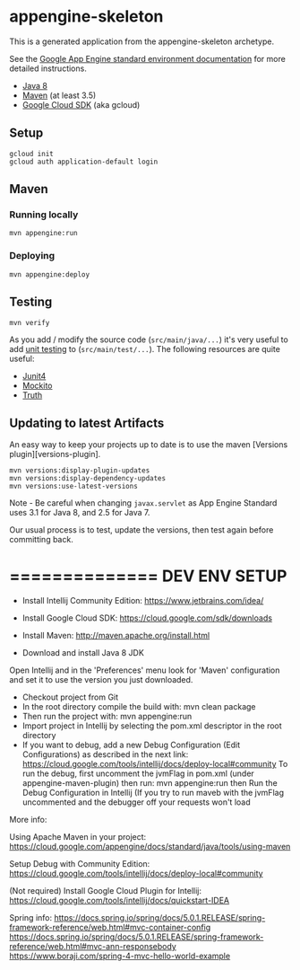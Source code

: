 appengine-skeleton
==================

This is a generated application from the appengine-skeleton archetype.

See the [Google App Engine standard environment documentation][ae-docs] for more
detailed instructions.

[ae-docs]: https://cloud.google.com/appengine/docs/java/


* [Java 8](http://www.oracle.com/technetwork/java/javase/downloads/index.html)
* [Maven](https://maven.apache.org/download.cgi) (at least 3.5)
* [Google Cloud SDK](https://cloud.google.com/sdk/) (aka gcloud)

## Setup

    gcloud init
    gcloud auth application-default login

## Maven
### Running locally

    mvn appengine:run

### Deploying

    mvn appengine:deploy

## Testing

    mvn verify

As you add / modify the source code (`src/main/java/...`) it's very useful to add
[unit testing](https://cloud.google.com/appengine/docs/java/tools/localunittesting)
to (`src/main/test/...`).  The following resources are quite useful:

* [Junit4](http://junit.org/junit4/)
* [Mockito](http://mockito.org/)
* [Truth](http://google.github.io/truth/)

## Updating to latest Artifacts

An easy way to keep your projects up to date is to use the maven [Versions plugin][versions-plugin].

    mvn versions:display-plugin-updates
    mvn versions:display-dependency-updates
    mvn versions:use-latest-versions

Note - Be careful when changing `javax.servlet` as App Engine Standard uses 3.1 for Java 8, and 2.5
for Java 7.

Our usual process is to test, update the versions, then test again before committing back.

[plugin]: http://www.mojohaus.org/versions-maven-plugin/

==============
DEV ENV SETUP
==============

- Install Intellij Community Edition:
https://www.jetbrains.com/idea/

- Install Google Cloud SDK:
https://cloud.google.com/sdk/downloads

- Install Maven:
http://maven.apache.org/install.html

- Download and install Java 8 JDK

Open Intellij and in the 'Preferences' menu look for 'Maven' configuration and set it to use the version you just downloaded.

- Checkout project from Git
- In the root directory compile the build with: mvn clean package
- Then run the project with: mvn appengine:run
- Import project in Intellij by selecting the pom.xml descriptor in the root directory
- If you want to debug, add a new Debug Configuration (Edit Configurations) as described in the next link:
  https://cloud.google.com/tools/intellij/docs/deploy-local#community
  To run the debug, first uncomment the jvmFlag in pom.xml (under appengine-maven-plugin)
  then run: mvn appengine:run
  then Run the Debug Configuration in Intellij
  (If you try to run maveb with the jvmFlag uncommented and the debugger off your requests won't load


More info:

Using Apache Maven in your project:
https://cloud.google.com/appengine/docs/standard/java/tools/using-maven

Setup Debug with Community Edition:
https://cloud.google.com/tools/intellij/docs/deploy-local#community

(Not required) Install Google Cloud Plugin for Intellij:
https://cloud.google.com/tools/intellij/docs/quickstart-IDEA

Spring info:
 https://docs.spring.io/spring/docs/5.0.1.RELEASE/spring-framework-reference/web.html#mvc-container-config
 https://docs.spring.io/spring/docs/5.0.1.RELEASE/spring-framework-reference/web.html#mvc-ann-responsebody
 https://www.boraji.com/spring-4-mvc-hello-world-example